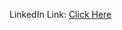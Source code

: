 LinkedIn Link: <a href="https://www.linkedin.com/learning/building-restful-apis-with-node-js-and-express-16069959/restful-apis-with-node-and-express?u=101200098">Click Here</a>

